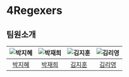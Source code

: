 # 4Regexers

## 팀원소개
| ![박지혜](https://avatars.githubusercontent.com/u/153366521?v=4) | ![박재희]() | ![김지훈]()| ![김리영]() |
|:--------------------:|:--------------------:|:--------------------:|:--------------------:|
| [박지혜](https://github.com/parkjhhh) | [박재희]() | [김지훈]() | [김리영]() |
<br/>
